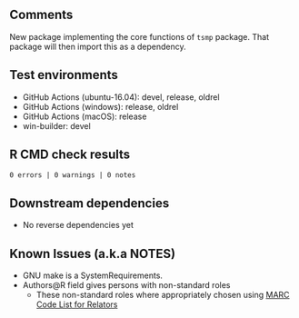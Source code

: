 ## Comments

New package implementing the core functions of `tsmp` package.
That package will then import this as a dependency.

## Test environments

- GitHub Actions (ubuntu-16.04): devel, release, oldrel
- GitHub Actions (windows): release, oldrel
- GitHub Actions (macOS): release
- win-builder: devel

## R CMD check results

`0 errors | 0 warnings | 0 notes`

## Downstream dependencies

- No reverse dependencies yet

## Known Issues (a.k.a NOTES)

- GNU make is a SystemRequirements.
- Authors@R field gives persons with non-standard roles
  - These non-standard roles where appropriately chosen using [MARC Code List for Relators](https://www.loc.gov/marc/relators/relaterm.html)

